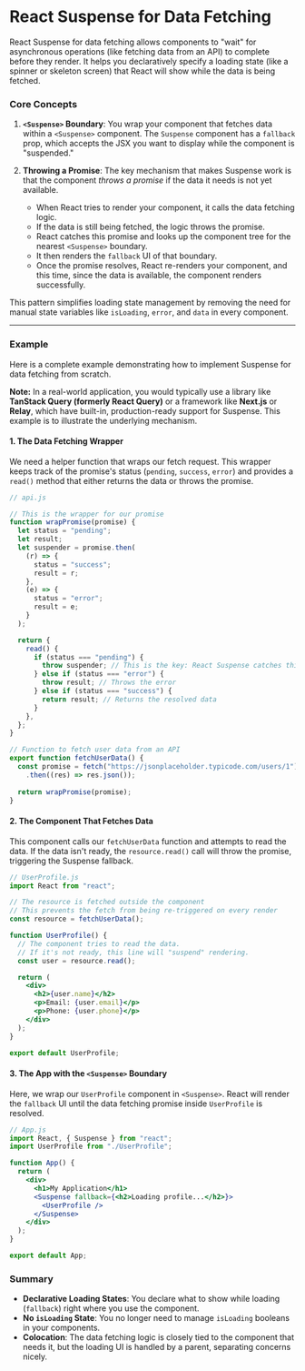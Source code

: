 # React Suspense for Data Fetching

React Suspense for data fetching allows components to "wait" for asynchronous operations (like fetching data from an API) to complete before they render. It helps you declaratively specify a loading state (like a spinner or skeleton screen) that React will show while the data is being fetched.

### Core Concepts

1.  **`<Suspense>` Boundary**: You wrap your component that fetches data within a `<Suspense>` component. The `Suspense` component has a `fallback` prop, which accepts the JSX you want to display while the component is "suspended."

2.  **Throwing a Promise**: The key mechanism that makes Suspense work is that the component *throws a promise* if the data it needs is not yet available.
    *   When React tries to render your component, it calls the data fetching logic.
    *   If the data is still being fetched, the logic throws the promise.
    *   React catches this promise and looks up the component tree for the nearest `<Suspense>` boundary.
    *   It then renders the `fallback` UI of that boundary.
    *   Once the promise resolves, React re-renders your component, and this time, since the data is available, the component renders successfully.

This pattern simplifies loading state management by removing the need for manual state variables like `isLoading`, `error`, and `data` in every component.

---

### Example

Here is a complete example demonstrating how to implement Suspense for data fetching from scratch.

**Note:** In a real-world application, you would typically use a library like **TanStack Query (formerly React Query)** or a framework like **Next.js** or **Relay**, which have built-in, production-ready support for Suspense. This example is to illustrate the underlying mechanism.

#### 1. The Data Fetching Wrapper

We need a helper function that wraps our fetch request. This wrapper keeps track of the promise's status (`pending`, `success`, `error`) and provides a `read()` method that either returns the data or throws the promise.

```javascript
// api.js

// This is the wrapper for our promise
function wrapPromise(promise) {
  let status = "pending";
  let result;
  let suspender = promise.then(
    (r) => {
      status = "success";
      result = r;
    },
    (e) => {
      status = "error";
      result = e;
    }
  );

  return {
    read() {
      if (status === "pending") {
        throw suspender; // This is the key: React Suspense catches this
      } else if (status === "error") {
        throw result; // Throws the error
      } else if (status === "success") {
        return result; // Returns the resolved data
      }
    },
  };
}

// Function to fetch user data from an API
export function fetchUserData() {
  const promise = fetch("https://jsonplaceholder.typicode.com/users/1")
    .then((res) => res.json());
    
  return wrapPromise(promise);
}
```

#### 2. The Component That Fetches Data

This component calls our `fetchUserData` function and attempts to read the data. If the data isn't ready, the `resource.read()` call will throw the promise, triggering the Suspense fallback.

```jsx
// UserProfile.js
import React from "react";

// The resource is fetched outside the component
// This prevents the fetch from being re-triggered on every render
const resource = fetchUserData();

function UserProfile() {
  // The component tries to read the data.
  // If it's not ready, this line will "suspend" rendering.
  const user = resource.read();

  return (
    <div>
      <h2>{user.name}</h2>
      <p>Email: {user.email}</p>
      <p>Phone: {user.phone}</p>
    </div>
  );
}

export default UserProfile;
```

#### 3. The App with the `<Suspense>` Boundary

Here, we wrap our `UserProfile` component in `<Suspense>`. React will render the `fallback` UI until the data fetching promise inside `UserProfile` is resolved.

```jsx
// App.js
import React, { Suspense } from "react";
import UserProfile from "./UserProfile";

function App() {
  return (
    <div>
      <h1>My Application</h1>
      <Suspense fallback={<h2>Loading profile...</h2>}>
        <UserProfile />
      </Suspense>
    </div>
  );
}

export default App;
```

### Summary

- **Declarative Loading States**: You declare what to show while loading (`fallback`) right where you use the component.
- **No `isLoading` State**: You no longer need to manage `isLoading` booleans in your components.
- **Colocation**: The data fetching logic is closely tied to the component that needs it, but the loading UI is handled by a parent, separating concerns nicely.
